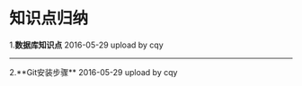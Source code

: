 
# 知识点归纳
1.**数据库知识点** 2016-05-29 upload by cqy
<br/>
<hr/>
2.**Git安装步骤** 2016-05-29 upload by cqy


